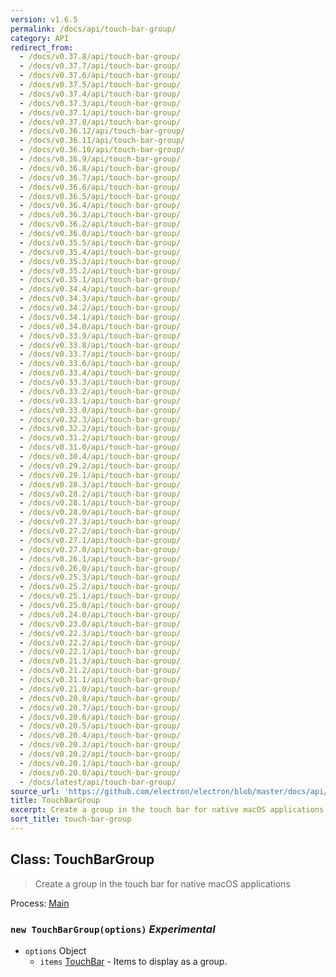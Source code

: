 ```yaml
---
version: v1.6.5
permalink: /docs/api/touch-bar-group/
category: API
redirect_from:
  - /docs/v0.37.8/api/touch-bar-group/
  - /docs/v0.37.7/api/touch-bar-group/
  - /docs/v0.37.6/api/touch-bar-group/
  - /docs/v0.37.5/api/touch-bar-group/
  - /docs/v0.37.4/api/touch-bar-group/
  - /docs/v0.37.3/api/touch-bar-group/
  - /docs/v0.37.1/api/touch-bar-group/
  - /docs/v0.37.0/api/touch-bar-group/
  - /docs/v0.36.12/api/touch-bar-group/
  - /docs/v0.36.11/api/touch-bar-group/
  - /docs/v0.36.10/api/touch-bar-group/
  - /docs/v0.36.9/api/touch-bar-group/
  - /docs/v0.36.8/api/touch-bar-group/
  - /docs/v0.36.7/api/touch-bar-group/
  - /docs/v0.36.6/api/touch-bar-group/
  - /docs/v0.36.5/api/touch-bar-group/
  - /docs/v0.36.4/api/touch-bar-group/
  - /docs/v0.36.3/api/touch-bar-group/
  - /docs/v0.36.2/api/touch-bar-group/
  - /docs/v0.36.0/api/touch-bar-group/
  - /docs/v0.35.5/api/touch-bar-group/
  - /docs/v0.35.4/api/touch-bar-group/
  - /docs/v0.35.3/api/touch-bar-group/
  - /docs/v0.35.2/api/touch-bar-group/
  - /docs/v0.35.1/api/touch-bar-group/
  - /docs/v0.34.4/api/touch-bar-group/
  - /docs/v0.34.3/api/touch-bar-group/
  - /docs/v0.34.2/api/touch-bar-group/
  - /docs/v0.34.1/api/touch-bar-group/
  - /docs/v0.34.0/api/touch-bar-group/
  - /docs/v0.33.9/api/touch-bar-group/
  - /docs/v0.33.8/api/touch-bar-group/
  - /docs/v0.33.7/api/touch-bar-group/
  - /docs/v0.33.6/api/touch-bar-group/
  - /docs/v0.33.4/api/touch-bar-group/
  - /docs/v0.33.3/api/touch-bar-group/
  - /docs/v0.33.2/api/touch-bar-group/
  - /docs/v0.33.1/api/touch-bar-group/
  - /docs/v0.33.0/api/touch-bar-group/
  - /docs/v0.32.3/api/touch-bar-group/
  - /docs/v0.32.2/api/touch-bar-group/
  - /docs/v0.31.2/api/touch-bar-group/
  - /docs/v0.31.0/api/touch-bar-group/
  - /docs/v0.30.4/api/touch-bar-group/
  - /docs/v0.29.2/api/touch-bar-group/
  - /docs/v0.29.1/api/touch-bar-group/
  - /docs/v0.28.3/api/touch-bar-group/
  - /docs/v0.28.2/api/touch-bar-group/
  - /docs/v0.28.1/api/touch-bar-group/
  - /docs/v0.28.0/api/touch-bar-group/
  - /docs/v0.27.3/api/touch-bar-group/
  - /docs/v0.27.2/api/touch-bar-group/
  - /docs/v0.27.1/api/touch-bar-group/
  - /docs/v0.27.0/api/touch-bar-group/
  - /docs/v0.26.1/api/touch-bar-group/
  - /docs/v0.26.0/api/touch-bar-group/
  - /docs/v0.25.3/api/touch-bar-group/
  - /docs/v0.25.2/api/touch-bar-group/
  - /docs/v0.25.1/api/touch-bar-group/
  - /docs/v0.25.0/api/touch-bar-group/
  - /docs/v0.24.0/api/touch-bar-group/
  - /docs/v0.23.0/api/touch-bar-group/
  - /docs/v0.22.3/api/touch-bar-group/
  - /docs/v0.22.2/api/touch-bar-group/
  - /docs/v0.22.1/api/touch-bar-group/
  - /docs/v0.21.3/api/touch-bar-group/
  - /docs/v0.21.2/api/touch-bar-group/
  - /docs/v0.21.1/api/touch-bar-group/
  - /docs/v0.21.0/api/touch-bar-group/
  - /docs/v0.20.8/api/touch-bar-group/
  - /docs/v0.20.7/api/touch-bar-group/
  - /docs/v0.20.6/api/touch-bar-group/
  - /docs/v0.20.5/api/touch-bar-group/
  - /docs/v0.20.4/api/touch-bar-group/
  - /docs/v0.20.3/api/touch-bar-group/
  - /docs/v0.20.2/api/touch-bar-group/
  - /docs/v0.20.1/api/touch-bar-group/
  - /docs/v0.20.0/api/touch-bar-group/
  - /docs/latest/api/touch-bar-group/
source_url: 'https://github.com/electron/electron/blob/master/docs/api/touch-bar-group.md'
title: TouchBarGroup
excerpt: Create a group in the touch bar for native macOS applications
sort_title: touch-bar-group
---
```




<!--


                                      ::::
                                    :o+//+o:
                                    +o    oo-
                                    :o+//oo/+o/
                                      -::-   -oo:
                                               /s/
                      -::::::::-                :s/  :::--
                  :+oo+////////+:        -:/+oo/ :s:-///++oo+:
                /o+:                -/+oo+/:-     +o-      -:+o:
               /s:              -:+o+/:           -o+         :s/
              -s/            -/oo/:                /s-         +s-
              -s/         -/oo/-                   -s/         /s-
               oo       :+o/-                       oo         oo
               -s/    :oo/                          /s-       /s-
                :s/ :oo:              -::-          /s-      /s:
                  -+o/               /ssss/         :s:    -+o-
                 :o+--               /ssss/         :s:   :o+-
                :s/  +o:              -::-          /s-   --
               -s/    :+o/-                         /s-
               oo       -+o+-                       oo
              -s/         -/oo/-                   -s/
             -+soo+:         -/oo/:                /s-      /oooo+-
             o+   :s:           -:+o+/:-          -o+      /s:  -oo
             oo:--/s:       ::      -:+oo+/:-     -/-      /s/--:o+
              :+++/-        :s:          -:/+ooo++//////++oo//+o+:
                             /s:                --::::::--
                              /s/              /s-
                               :oo:          :oo:
                                 /oo/-    -/oo/
                                   -/+oooo+/-





                   _______  _______  _______  _______  __
                  |       ||       ||       ||       ||  |
                  |  _____||_     _||   _   ||    _  ||  |
                  | |_____   |   |  |  | |  ||   |_| ||  |
                  |_____  |  |   |  |  |_|  ||    ___||__|
                   _____| |  |   |  |       ||   |     __
                  |_______|  |___|  |_______||___|    |__|


    This file is generated automatically, so it should not be edited.

    To make changes, head over to the electron/electron repository:

    https://github.com/electron/electron/blob/master/docs/api/touch-bar-group.md

    Thanks!

-->
## Class: TouchBarGroup

> Create a group in the touch bar for native macOS applications

Process: [Main]({{site.baseurl}}/docs/tutorial/quick-start#main-process)

### `new TouchBarGroup(options)` _Experimental_

*   `options` Object
    *   `items` [TouchBar]({{site.baseurl}}/docs/api/touch-bar) - Items to display as a group.
